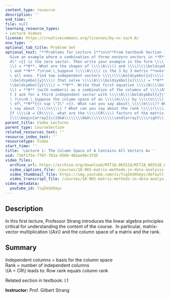 ```yaml
---
content_type: resource
description: ''
end_time: ''
file: null
learning_resource_types:
- Lecture Videos
license: https://creativecommons.org/licenses/by-nc-sa/4.0/
ocw_type: ''
optional_tab_title: Problem Set
optional_text: "**Problems for Lecture 1**\n\n**From textbook Section I.1**\n\n1.\_\
  Give an example where a combination of three nonzero vectors in **R**{{< sup \"\
  4\" >}} is the zero vector. Then write your example in the form \\\\(A\\\\boldsymbol{x}\\\
  \\) = **0**. What are the shapes of \\\\(A\\\\) and \\\\(\\\\boldsymbol{x}\\\\)\
  \ and **0** ?\n\n4.\_Suppose \\\\(A\\\\) is the 3 by 3 matrix **ones**(3, 3) of\
  \ all ones. Find two independent vectors \\\\(\\\\boldsymbol{x}\\\\) and \\\\(\\\
  \\boldsymbol{y}\\\\) that solve \\\\(A\\\\boldsymbol{x}\\\\) = **0** and \\\\(A\\\
  \\boldsymbol{y}\\\\) = **0**. Write that first equation \\\\(A\\\\boldsymbol{x}\\\
  \\) = **0** (with numbers) as a combination of the columns of \\\\(A\\\\). Why don\u2019\
  t I ask for a third independent vector with \\\\(A\\\\boldsymbol{z}\\\\) = **0**\
  \ ?\n\n9.\_Suppose the column space of an \\\\(m\\\\) by \\\\(n\\\\) matrix is all\
  \ of\_**R**{{< sup \"3\" >}}. What can you say about\_\\\\(m\\\\)? What can you\
  \ say about \\\\(n\\\\) ? What can you say about the rank \\\\(r\\\\) ?\n\n18.\_\
  If \\\\(A = CR\\\\), what are the \\\\(CR\\\\) factors of the matrix \\\\(\\\\left\\\
  [\\\\begin{array}{cc}0&A\\\\\\\\0&A\\\\\\\\\\\\end{array}\\\\right\\]\\\\) \uFF1F"
parent_title: Video Lectures
parent_type: CourseSection
related_resources_text: ''
resource_index_text: ''
resourcetype: Video
start_time: ''
title: 'Lecture 1: The Column Space of A Contains All Vectors Ax '
uid: 716f1f5e-7707-703a-9560-48aae98c3fd5
video_files:
  archive_url: https://archive.org/download/MIT18.065S18/MIT18_065S18_Lecture01_300k.mp4
  video_captions_file: /courses/18-065-matrix-methods-in-data-analysis-signal-processing-and-machine-learning-spring-2018/03ac9f7e2c51585aa8244940edc561fe_YiqIkSHSmyc.vtt
  video_thumbnail_file: https://img.youtube.com/vi/YiqIkSHSmyc/default.jpg
  video_transcript_file: /courses/18-065-matrix-methods-in-data-analysis-signal-processing-and-machine-learning-spring-2018/b8b5f468f28090f3a308a28757612bbe_YiqIkSHSmyc.pdf
video_metadata:
  youtube_id: YiqIkSHSmyc
---
```


Description
-----------

In this first lecture, Professor Strang introduces the linear algebra principles critical for understanding the content of the course.  In particular, matrix-vector multiplication \\(Ax\\) and the column space of a matrix and the rank.

Summary
-------

Independent columns = basis for the column space  
Rank = number of independent columns  
\\(A = CR\\) leads to: Row rank equals column rank

Related section in textbook: I.1

**Instructor:** Prof. Gilbert Strang

